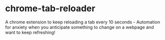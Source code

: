 # chrome-tab-reloader
A chrome extension to keep reloading a tab every 10 seconds -  Automation for anxiety when you anticipate something to change on a webpage and want to keep refreshing!
